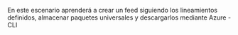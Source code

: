 En este escenario aprenderá a crear un feed siguiendo los lineamientos definidos, almacenar paquetes universales y descargarlos mediante Azure - CLI